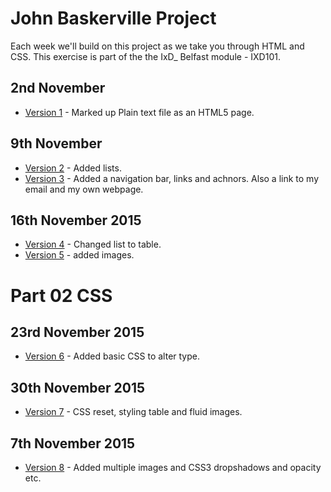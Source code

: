 John Baskerville Project
========================
Each week we'll build on this project as we take you through HTML and CSS. This exercise is part of the the IxD_ Belfast module - IXD101.

2nd November
------------

+ [Version 1](https://DanielLeonard.github.io/John-Baskerville/Baskerville.html) - Marked up Plain text file as an HTML5 page.

9th November
------------

+ [Version 2](https://DanielLeonard.github.io/John-Baskerville/Baskervillev2.html) - Added lists.
+ [Version 3](https://DanielLeonard.github.io/John-Baskerville/Baskervillev3.html) - Added a navigation bar, links and achnors. Also a link to my email and my own webpage.

16th November 2015
------------------

+ [Version 4](https://DanielLeonard.github.io/John-Baskerville/Baskervillev4.html) - Changed list to table.
+ [Version 5](https://DanielLeonard.github.io/John-Baskerville/Baskervillev5.html) - added images.

Part 02 CSS
===========

23rd November 2015
------------------
+ [Version 6](https://DanielLeonard.github.io/John-Baskerville/Baskervillev6.html) - Added basic CSS to alter type.

30th November 2015
------------------
+ [Version 7](https://DanielLeonard.github.io/John-Baskerville/Baskervillev7.html) - CSS reset, styling table and fluid images.

7th November 2015
-----------------
+ [Version 8](https://DanielLeonard.github.io/John-Baskerville/Baskervillev8.html) - Added multiple images and CSS3 dropshadows and opacity etc.




